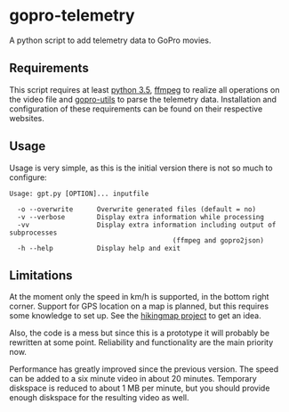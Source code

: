 # gopro-telemetry

A python script to add telemetry data to GoPro movies.

## Requirements

This script requires at least [python 3.5](https://www.python.org/), [ffmpeg](https://ffmpeg.org/) to realize all operations on the video file and [gopro-utils](https://github.com/stilldavid/gopro-utils) to parse the telemetry data.
Installation and configuration of these requirements can be found on their respective websites.

## Usage

Usage is very simple, as this is the initial version there is not so much to configure:

```
Usage: gpt.py [OPTION]... inputfile

  -o --overwrite      Overwrite generated files (default = no)
  -v --verbose        Display extra information while processing
  -vv                 Display extra information including output of subprocesses
                                         (ffmpeg and gopro2json)
  -h --help           Display help and exit
```

## Limitations

At the moment only the speed in km/h is supported, in the bottom right corner. Support for GPS location on a map is planned, but this requires some knowledge to set up. See the [hikingmap project](https://github.com/roelderickx/hikingmap) to get an idea.

Also, the code is a mess but since this is a prototype it will probably be rewritten at some point. Reliability and functionality are the main priority now.

Performance has greatly improved since the previous version. The speed can be added to a six minute video in about 20 minutes. Temporary diskspace is reduced to about 1 MB per minute, but you should provide enough diskspace for the resulting video as well.

